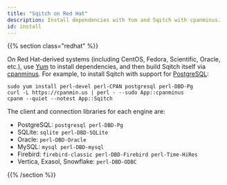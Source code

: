 ```yaml
---
title: "Sqitch on Red Hat"
description: Install dependencies with Yum and Sqitch with cpanminus.
id: install
---
```


{{% section class="redhat" %}}

On Red Hat-derived systems (including CentOS, Fedora, Scientific, Oracle, etc.),
use [Yum] to install dependencies, and then build Sqitch itself via [cpanminus].
For example, to install Sqitch with support for [PostgreSQL]:

    sudo yum install perl-devel perl-CPAN postgresql perl-DBD-Pg
    curl -L https://cpanmin.us | perl - --sudo App::cpanminus
    cpanm --quiet --notest App::Sqitch

The client and connection libraries for each engine are:

*   PostgreSQL: `postgresql perl-DBD-Pg`
*   SQLite: `sqlite perl-DBD-SQLite`
*   Oracle: `perl-DBD-Oracle`
*   MySQL: `mysql perl-DBD-mysql`
*   Firebird: `firebird-classic perl-DBD-Firebird perl-Time-HiRes`
*   Vertica, Exasol, Snowflake: `perl-DBD-ODBC`

  [Yum]: http://yum.baseurl.org
  [cpanminus]: https://cpanmin.us
  [PostgreSQL]: https://postgresql.org/
    "PostgreSQL: The World's Most Advanced Open Source Relational Database"

{{% /section %}}